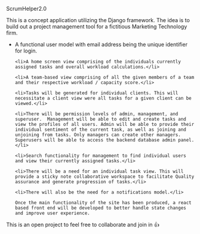 ScrumHelper2.0 
<!-- ABOUT THE PROJECT -->
This is a concept application utilizing the Django framework. The idea is to build out a project management tool for a fictitious Marketing Technology firm. 
<!-- Requirements -->
<ul>
    <li>A functional user model with email address being the unique identifier for login.</li>

    <li>A home screen view comprising of the individuals currently assigned tasks and overall workload calculations.</li>

    <li>A team-based view comprising of all the given members of a team and their respective workload / capacity score.</li>

    <li>Tasks will be generated for individual clients. This will necessitate a client view were all tasks for a given client can be viewed.</li>

    <li>There will be permission levels of admin, management, and superuser.  Management will be able to edit and create tasks and view the profiles of all users. Admin will be able to provide their individual sentiment of the current task, as well as joining and unjoining from tasks. Only managers can create other managers. Superusers will be able to access the backend database admin panel.</li>

    <li>Search functionality for management to find individual users and view their currently assigned tasks.</li>

    <li>There will be a need for an individual task view. This will provide a sticky note collaborative workspace to facilitate Quality assurance and generate progression of tasks.</li>

    <li>There will also be the need for a notifications model.</li>

    Once the main functionality of the site has been produced, a react based front end will be developed to better handle state changes and improve user experience.

</ul>

 This is an open project to feel free to collaborate and join in 👍